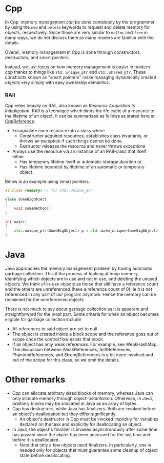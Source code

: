 # Cpp
In Cpp, memory management *can* be done completely by the programmer by using the `new` and `delete` keywords to request and delete memory for objects, respectively. Since those are very similar to `malloc` and `free` in many ways, we do not discuss them as many readers are familiar with the details.

Overall, memory management in Cpp is done through constructors, destructors, and smart pointers.

Instead, we just focus on how memory management is easier in modern cpp thanks to things like `std::unique_ptr` and `std::shared_ptr`. These constructs known as "smart pointers" make managing dynamically created objects very simply with easy ownership semantics.

### RAII
Cpp relies heavily on RAII, also known as *Resource Acquistion Is Initialization*. RAII is a technique which binds the life cycle of a resource to the lifetime of an object. It can be summarized as follows as stated here at [CppReference](http://en.cppreference.com/w/cpp/language/raii).
* Encapsulate each resource into a class where
  * Constructor acquired resources, establishes class invariants, or throws an exception if such things cannot be done.
  * Destructor releases the resource and never throws exceptions
* Always use the resource via an instance of an RAII-class that itself either
  * Has temporary lifetme itself or automatic storage duration or 
  * Has lifetime bounded by lifetime of an automatic or temporary object.

Below is an example using smart pointers.
```cpp
#include <memory> // for std::unique_ptr

class SomeBigObject
{
    void someMethod();
}

int main()
{
    std::unique_ptr<SomeBigObject> p = std::make_unique<SomeBigObject>();
}
```

# Java
Java approaches the memory management problem by having automatic garbage collection. This it the process of looking at heap memory, identifying which objects are in use and not in use, and deleting the unused objects. We think of in-use objects as those that still have a reference count and the others are unreferenced (have a reference count of 0), ie it is not referenced in any part of our program anymore. Hence the memory can be reclaimed for the unreferenced objects.

There is not much to say about garbage collection as it is apparent and straightforward for the most part. Some criteria for when an object becomes eligible for garbage collection include
* All references to said object are set to null.
* The object is created inside a block scope and the reference goes out of scope once the control flow exists that block.
* If an object has only weak references. For example, see WeakHashMap. The discussion between WeakReferences, SoftReferences, PhantomReferences, and StrongReferences is a bit more involved and out of the scope for this class, so we omit the details.

# Other remarks
* Cpp can allocate arbitrary sized blocks of memory, whereas Java can only allocate memory through object instantiation. Otherwise, in Java, arbitrary blocks may be allocated in Java as an array of bytes.
* Cpp has destructors, while Java has finalizers. Both are invoked before an object's deallocation but they differ significantly.
  * An object's destructor in Cpp must be invoked implicitly for variables declared on the task and explicitly for deallocating an object.
* In Java, the object's finalizer is invoked asynchronously after some time has passed since the object has been accessed for the last time and before it is deallocated.
  * Note that only a few objects need finalizers. In particularly, one is needed only for objects that *must* guarantee some cleanup of object state before deallocating.


